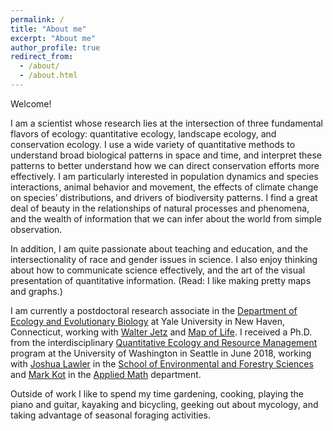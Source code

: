 ```yaml
---
permalink: /
title: "About me"
excerpt: "About me"
author_profile: true
redirect_from: 
  - /about/
  - /about.html
---
```


Welcome!

I am a scientist whose research lies at the intersection of three fundamental flavors of ecology: quantitative ecology, landscape ecology, and conservation ecology. I use a wide variety of quantitative methods to understand broad biological patterns in space and time, and interpret these patterns to better understand how we can direct conservation efforts more effectively. I am particularly interested in population dynamics and species interactions, animal behavior and movement, the effects of climate change on species’ distributions, and drivers of biodiversity patterns. I find a great deal of beauty in the relationships of natural processes and phenomena, and the wealth of information that we can infer about the world from simple observation.

In addition, I am quite passionate about teaching and education, and the intersectionality of race and gender issues in science. I also enjoy thinking about how to communicate science effectively, and the art of the visual presentation of quantitative information. (Read: I like making pretty maps and graphs.)

I am currently a postdoctoral research associate in the [Department of Ecology and Evolutionary Biology](https://eeb.yale.edu/) at Yale University in New Haven, Connecticut, working with [Walter Jetz](https://jetzlab.yale.edu/) and [Map of Life](https://mol.org/). I received a Ph.D. from the interdisciplinary [Quantitative Ecology and Resource Management](https://quantitative.uw.edu/graduate/degree-programs/) program at the University of Washington in Seattle in June 2018, working with [Joshua Lawler](http://depts.washington.edu/landecol/) in the [School of Environmental and Forestry Sciences](https://sefs.uw.edu/) and [Mark Kot](http://faculty.washington.edu/mkot/) in the [Applied Math](https://amath.washington.edu/) department.

Outside of work I like to spend my time gardening, cooking, playing the piano and guitar, kayaking and bicycling, geeking out about mycology, and taking advantage of seasonal foraging activities.